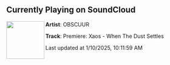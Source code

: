 ## Currently Playing on SoundCloud

[<img align="left" width="100" src="https://i1.sndcdn.com/artworks-mz1ZLu7gpyjBdCJ1-5LjMKQ-t500x500.jpg">](https://soundcloud.com/obscuurrecords/premiere-xaos-when-the-dust-settles?in=gradient-collective/sets/grd002)

**Artist**: OBSCUUR 

**Track**: Premiere: Xaos - When The Dust Settles

Last updated at 1/10/2025, 10:11:59 AM
